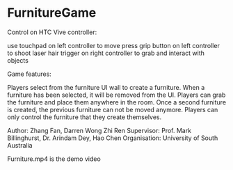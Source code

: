 # FurnitureGame

Control on HTC Vive controller:

use touchpad on left controller to move
press grip button on left controller to shoot laser 
hair trigger on right controller to grab and interact with objects

Game features:

Players select from the furniture UI wall to create a furniture.
When a furniture has been selected, it will be removed from the UI.
Players can grab the furniture and place them anywhere in the room.
Once a second furniture is created, the previous furniture can not be moved anymore.
Players can only control the furniture that they create themselves. 

Author: Zhang Fan, Darren Wong Zhi Ren
Supervisor: Prof. Mark Billinghurst, Dr. Arindam Dey, Hao Chen
Organisation: University of South Australia

Furniture.mp4 is the demo video
